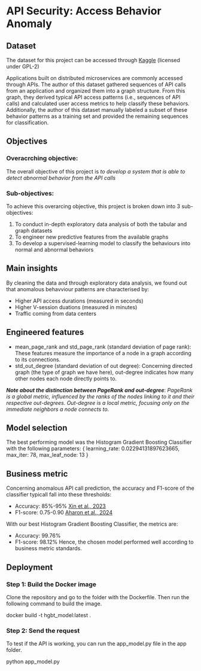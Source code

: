# API Security: Access Behavior Anomaly
## Dataset
The dataset for this project can be accessed through [Kaggle](https://www.kaggle.com/datasets/tangodelta/api-access-behaviour-anomaly-dataset?resource=download) (licensed under GPL-2)

Applications built on distributed microservices are commonly accessed through APIs. The author of this dataset gathered sequences of API calls from an application and organized them into a graph structure. From this graph, they derived typical API access patterns (i.e., sequences of API calls) and calculated user access metrics to help classify these behaviors. Additionally, the author of this dataset manually labeled a subset of these behavior patterns as a training set and provided the remaining sequences for classification.


## Objectives
### Overacrching objective:
The overall objective of this project is *to develop a system that is able to detect abnormal behavior from the API calls*
### Sub-objectives:
To achieve this overarcing objective, this project is broken down into 3 sub-objectives:
1. To conduct in-depth exploratory data analysis of both the tabular and graph datasets
2. To engineer new predictive features from the available graphs
3. To develop a supervised-learning model to classify the behaviours into normal and abnormal behaviors

## Main insights
By cleaning the data and through exploratory data analysis, we found out that anomalous behavviour patterns are characterised by:
- Higher API access durations (measured in seconds)
- Higher V-session duations (measured in minutes)
- Traffic coming from data centers

## Engineered features
- mean_page_rank and std_page_rank (standard deviation of page rank): These features measure the importance of a node in a graph according to its connections.
- std_out_degree (standard deviation of out degree): Concerning directed graph (the type of graph we have here), out-degree indicates how many other nodes each node directly points to.


***Note about the distinction between PageRank and out-degree***: *PageRank is a global metric, influenced by the ranks of the nodes linking to it and their respective out-degrees. Out-degree is a local metric, focusing only on the immediate neighbors a node connects to.*

## Model selection
The best performing model was the Histogram Gradient Boosting Classifier with the following parameters:
{
    learning_rate: 0.02294131897623665,
    max_iter: 78,
    max_leaf_node: 13
}

## Business metric
Concerning anomalous API call prediction, the accuracy and F1-score of the classifier typicall fall into these thresholds:
- Accuracy: 85%-95% [Xin et al., 2023](https://journalofcloudcomputing.springeropen.com/articles/10.1186/s13677-022-00383-6?)
- F1-score: 0.75-0.90 [Aharon et al., 2024](https://arxiv.org/html/2405.11247v1?)


With our best Histogram Gradient Boosting Classifier, the metrics are:
- Accuracy: 99.76%
- F1-score: 98.12%
Hence, the chosen model performed well according to business metric standards.


## Deployment
### Step 1: Build the Docker image
Clone the repository and go to the folder with the Dockerfile. Then run the following command to build the image.

docker build -t hgbt_model:latest .

### Step 2: Send the request
To test if the API is working, you can run the app_model.py file in the app folder.

python app_model.py
